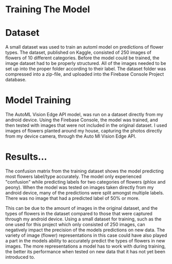 
Training The Model
====================

Dataset
========

A small dataset was used to train an automl model on predictions of flower types. 
The dataset, published on Kaggle, consisted of 250 images of flowers of 10 different 
categories. Before the model could be trained, the image dataset had to be properly 
structured. All of the images needed to be set up into the proper folder
according to their label. The dataset folder was compressed into a zip-file,
and uploaded into the Firebase Console Project database.   


Model Training
================

The AutoML Vision Edge API model, was run on a dataset directly from my android device. 
Using the Firebase Console, the model was trained, and then tested with 
images that were not included in the original dataset. I used images of flowers 
planted around my house, capturing the photos directly from my device camera, through
the Auto Ml Vision Edge API.  

Results...
============

The confusion matrix from the training dataset shows the model predicting most 
flowers label/type accurately. The model only experienced "confusion" 
while predicting labels for two categories of flowers (phlox and peony). When the model
was tested on images taken directly from my android device, many of the predictions 
were split amongst multiple labels. There was no image that had a predicted label
of 50% or more. 

This can be due to the amount of images in the original dataset, 
and the types of flowers in the dataset compared to those that were captured 
through my android device. Using a small dataset for training, such as the one used for this 
project which only consisted of 250 images, can negatively impact the precision of the 
models predictions on new data. The variety of image (flower) representations in this 
case could have also played a part in the models ability to accurately predict
the types of flowers in new images. The more representations a model has to work with
during training, the better its performance when tested on new data that it has not
yet been introduced to. 
